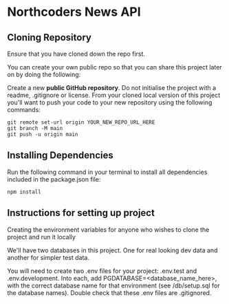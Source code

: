 # Northcoders News API

## Cloning Repository

Ensure that you have cloned down the repo first.

You can create your own public repo so that you can share this project later on by doing the following:

Create a new **public GitHub repository**. Do not initialise the project with a readme, .gitignore or license.
From your cloned local version of this project you'll want to push your code to your new repository using the following commands:

```
git remote set-url origin YOUR_NEW_REPO_URL_HERE
git branch -M main
git push -u origin main
```


## Installing Dependencies

Run the following command in your terminal to install all dependencies included in the package.json file: 

```
npm install
```


## Instructions for setting up project 

Creating the environment variables for anyone who wishes to clone the project and run it locally

We'll have two databases in this project. One for real looking dev data and another for simpler test data.

You will need to create two .env files for your project: .env.test and .env.development. Into each, add PGDATABASE=<database_name_here>, with the correct database name for that environment (see /db/setup.sql for the database names). Double check that these .env files are .gitignored.